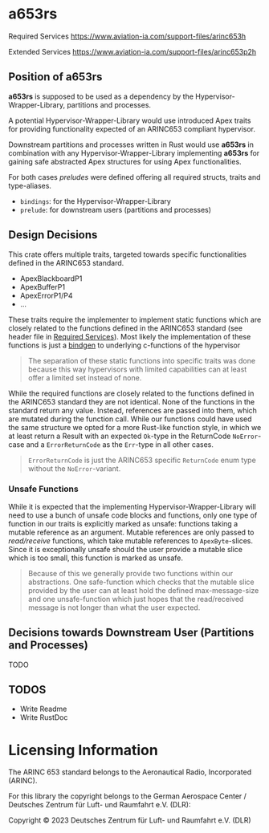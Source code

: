 # a653rs

Required Services
https://www.aviation-ia.com/support-files/arinc653h

Extended Services
https://www.aviation-ia.com/support-files/arinc653p2h

## Position of **a653rs**

**a653rs** is supposed to be used as a dependency by the Hypervisor-Wrapper-Library, partitions and processes.

A potential Hypervisor-Wrapper-Library would use introduced Apex traits for providing functionality expected of an ARINC653 compliant hypervisor.

Downstream partitions and processes written in Rust would use **a653rs** in combination with any Hypervisor-Wrapper-Library implementing **a653rs** for gaining safe abstracted Apex structures for using Apex functionalities.

For both cases *preludes* were defined offering all required structs, traits and type-aliases.
- `bindings`: for the Hypervisor-Wrapper-Library
- `prelude`: for downstream users (partitions and processes)

## Design Decisions

This crate offers multiple traits, targeted towards specific functionalities defined in the ARINC653 standard.
- ApexBlackboardP1
- ApexBufferP1
- ApexErrorP1/P4
- ...

These traits require the implementer to implement static functions which are closely related to the functions defined in the ARINC653 standard (see header file in [Required Services](https://www.aviation-ia.com/support-files/arinc653h)). Most likely the implementation of these functions is just a [bindgen](https://rust-lang.github.io/rust-bindgen/) to underlying c-functions of the hypervisor

> The separation of these static functions into specific traits was done because this way hypervisors with limited capabilities can at least offer a limited set instead of none.

While the required functions are closely related to the functions defined in the ARINC653 standard they are not identical. None of the functions in the standard return any value. Instead, references are passed into them, which are mutated during the function call. While our functions could have used the same structure we opted for a more Rust-like function style, in which we at least return a Result with an expected `Ok`-type in the ReturnCode `NoError`-case and a `ErrorReturnCode` as the `Err`-type in all other cases.

> `ErrorReturnCode` is just the ARINC653 specific `ReturnCode` enum type without the `NoError`-variant.

### Unsafe Functions

While it is expected that the implementing Hypervisor-Wrapper-Library will need to use a bunch of unsafe code blocks and functions, only one type of function in our traits is explicitly marked as unsafe: functions taking a mutable reference as an argument. Mutable references are only passed to *read/receive* functions, which take mutable references to `ApexByte`-slices. Since it is exceptionally unsafe should the user provide a mutable slice which is too small, this function is marked as unsafe.

> Because of this we generally provide two functions within our abstractions. One safe-function which checks that the mutable slice provided by the user can at least hold the defined max-message-size and one unsafe-function which just hopes that the read/received message is not longer than what the user expected.

## Decisions towards Downstream User (Partitions and Processes)

TODO

## TODOS
- Write Readme
- Write RustDoc

# Licensing Information

The ARINC 653 standard belongs to the Aeronautical Radio, Incorporated (ARINC).

For this library the copyright belongs to the German Aerospace Center / Deutsches Zentrum für Luft- und Raumfahrt e.V. (DLR): 

Copyright © 2023 Deutsches Zentrum für Luft- und Raumfahrt e.V. (DLR)
